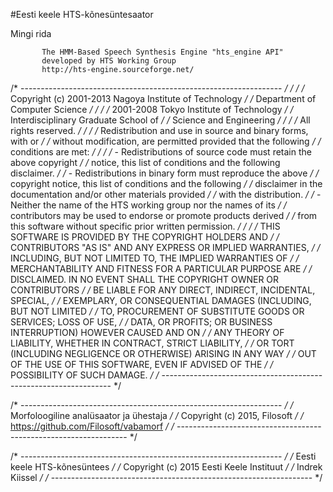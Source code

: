 #Eesti keele HTS-kõnesüntesaator

Mingi rida


           The HMM-Based Speech Synthesis Engine "hts_engine API"  
           developed by HTS Working Group                          
           http://hts-engine.sourceforge.net/                      
/* ----------------------------------------------------------------- */
/*                                                                   */
/*  Copyright (c) 2001-2013  Nagoya Institute of Technology          */
/*                           Department of Computer Science          */
/*                                                                   */
/*                2001-2008  Tokyo Institute of Technology           */
/*                           Interdisciplinary Graduate School of    */
/*                           Science and Engineering                 */
/*                                                                   */
/* All rights reserved.                                              */
/*                                                                   */
/* Redistribution and use in source and binary forms, with or        */
/* without modification, are permitted provided that the following   */
/* conditions are met:                                               */
/*                                                                   */
/* - Redistributions of source code must retain the above copyright  */
/*   notice, this list of conditions and the following disclaimer.   */
/* - Redistributions in binary form must reproduce the above         */
/*   copyright notice, this list of conditions and the following     */
/*   disclaimer in the documentation and/or other materials provided */
/*   with the distribution.                                          */
/* - Neither the name of the HTS working group nor the names of its  */
/*   contributors may be used to endorse or promote products derived */
/*   from this software without specific prior written permission.   */
/*                                                                   */
/* THIS SOFTWARE IS PROVIDED BY THE COPYRIGHT HOLDERS AND            */
/* CONTRIBUTORS "AS IS" AND ANY EXPRESS OR IMPLIED WARRANTIES,       */
/* INCLUDING, BUT NOT LIMITED TO, THE IMPLIED WARRANTIES OF          */
/* MERCHANTABILITY AND FITNESS FOR A PARTICULAR PURPOSE ARE          */
/* DISCLAIMED. IN NO EVENT SHALL THE COPYRIGHT OWNER OR CONTRIBUTORS */
/* BE LIABLE FOR ANY DIRECT, INDIRECT, INCIDENTAL, SPECIAL,          */
/* EXEMPLARY, OR CONSEQUENTIAL DAMAGES (INCLUDING, BUT NOT LIMITED   */
/* TO, PROCUREMENT OF SUBSTITUTE GOODS OR SERVICES; LOSS OF USE,     */
/* DATA, OR PROFITS; OR BUSINESS INTERRUPTION) HOWEVER CAUSED AND ON */
/* ANY THEORY OF LIABILITY, WHETHER IN CONTRACT, STRICT LIABILITY,   */
/* OR TORT (INCLUDING NEGLIGENCE OR OTHERWISE) ARISING IN ANY WAY    */
/* OUT OF THE USE OF THIS SOFTWARE, EVEN IF ADVISED OF THE           */
/* POSSIBILITY OF SUCH DAMAGE.                                       */
/* ----------------------------------------------------------------- */


/* ----------------------------------------------------------------- */
/*             Morfoloogiline analüsaator ja ühestaja                */
/*                 Copyright (c) 2015, Filosoft                      */
/*              https://github.com/Filosoft/vabamorf                 */
/* ----------------------------------------------------------------- */


/* ----------------------------------------------------------------- */
/*                   Eesti keele HTS-kõnesüntees                     */
/*             Copyright (c) 2015 Eesti Keele Instituut              */
/*                         Indrek Kiissel                            */
/* ----------------------------------------------------------------- */

